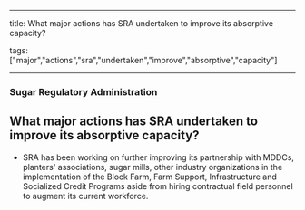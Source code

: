 
---

title: What major actions has SRA undertaken to improve its absorptive capacity?

tags: ["major","actions","sra","undertaken","improve","absorptive","capacity"]

---

### Sugar Regulatory Administration

## What major actions has SRA undertaken to improve its absorptive capacity?


 - SRA has been working on further improving its partnership with MDDCs, planters' associations, sugar mills, other industry organizations in the implementation of the Block Farm, Farm Support, Infrastructure and Socialized Credit Programs aside from hiring contractual field personnel to augment its current workforce.
